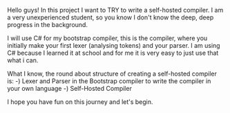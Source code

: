 Hello guys!
In this project I want to TRY to write a self-hosted compiler.
I am a very unexperienced student, so you know I don't know the deep, deep progress in the background.

I will use C# for my bootstrap compiler, this is the compiler, where you initially make your first lexer (analysing tokens) and your parser. I am using C# because I learned it at school and for me it is very easy
to just use that what i can.

What I know, the round about structure of creating a self-hosted compiler is:
 -) Lexer and Parser in the Bootstrap compiler to write the compiler in your own language
 -) Self-Hosted Compiler

I hope you have fun on this journey and let's begin.
